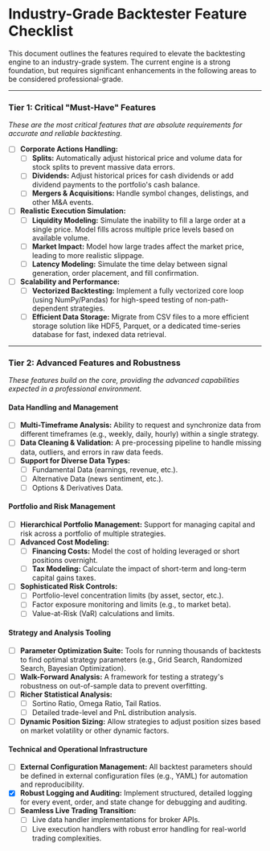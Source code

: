 # Industry-Grade Backtester Feature Checklist

This document outlines the features required to elevate the backtesting engine to an industry-grade system. The current engine is a strong foundation, but requires significant enhancements in the following areas to be considered professional-grade.

---

### Tier 1: Critical "Must-Have" Features

*These are the most critical features that are absolute requirements for accurate and reliable backtesting.*

-   [ ] **Corporate Actions Handling:**
    -   [ ] **Splits:** Automatically adjust historical price and volume data for stock splits to prevent massive data errors.
    -   [ ] **Dividends:** Adjust historical prices for cash dividends or add dividend payments to the portfolio's cash balance.
    -   [ ] **Mergers & Acquisitions:** Handle symbol changes, delistings, and other M&A events.

-   [ ] **Realistic Execution Simulation:**
    -   [ ] **Liquidity Modeling:** Simulate the inability to fill a large order at a single price. Model fills across multiple price levels based on available volume.
    -   [ ] **Market Impact:** Model how large trades affect the market price, leading to more realistic slippage.
    -   [ ] **Latency Modeling:** Simulate the time delay between signal generation, order placement, and fill confirmation.

-   [ ] **Scalability and Performance:**
    -   [ ] **Vectorized Backtesting:** Implement a fully vectorized core loop (using NumPy/Pandas) for high-speed testing of non-path-dependent strategies.
    -   [ ] **Efficient Data Storage:** Migrate from CSV files to a more efficient storage solution like HDF5, Parquet, or a dedicated time-series database for fast, indexed data retrieval.

---

### Tier 2: Advanced Features and Robustness

*These features build on the core, providing the advanced capabilities expected in a professional environment.*

#### Data Handling and Management
-   [ ] **Multi-Timeframe Analysis:** Ability to request and synchronize data from different timeframes (e.g., weekly, daily, hourly) within a single strategy.
-   [ ] **Data Cleaning & Validation:** A pre-processing pipeline to handle missing data, outliers, and errors in raw data feeds.
-   [ ] **Support for Diverse Data Types:**
    -   [ ] Fundamental Data (earnings, revenue, etc.).
    -   [ ] Alternative Data (news sentiment, etc.).
    -   [ ] Options & Derivatives Data.

#### Portfolio and Risk Management
-   [ ] **Hierarchical Portfolio Management:** Support for managing capital and risk across a portfolio of multiple strategies.
-   [ ] **Advanced Cost Modeling:**
    -   [ ] **Financing Costs:** Model the cost of holding leveraged or short positions overnight.
    -   [ ] **Tax Modeling:** Calculate the impact of short-term and long-term capital gains taxes.
-   [ ] **Sophisticated Risk Controls:**
    -   [ ] Portfolio-level concentration limits (by asset, sector, etc.).
    -   [ ] Factor exposure monitoring and limits (e.g., to market beta).
    -   [ ] Value-at-Risk (VaR) calculations and limits.

#### Strategy and Analysis Tooling
-   [ ] **Parameter Optimization Suite:** Tools for running thousands of backtests to find optimal strategy parameters (e.g., Grid Search, Randomized Search, Bayesian Optimization).
-   [ ] **Walk-Forward Analysis:** A framework for testing a strategy's robustness on out-of-sample data to prevent overfitting.
-   [ ] **Richer Statistical Analysis:**
    -   [ ] Sortino Ratio, Omega Ratio, Tail Ratios.
    -   [ ] Detailed trade-level and PnL distribution analysis.
-   [ ] **Dynamic Position Sizing:** Allow strategies to adjust position sizes based on market volatility or other dynamic factors.

#### Technical and Operational Infrastructure
-   [ ] **External Configuration Management:** All backtest parameters should be defined in external configuration files (e.g., YAML) for automation and reproducibility.
-   [x] **Robust Logging and Auditing:** Implement structured, detailed logging for every event, order, and state change for debugging and auditing.
-   [ ] **Seamless Live Trading Transition:**
    -   [ ] Live data handler implementations for broker APIs.
    -   [ ] Live execution handlers with robust error handling for real-world trading complexities.
